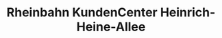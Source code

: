 ---
title: "Rheinbahn KundenCenter Heinrich-Heine-Allee"
url: /duesseldorf/rheinbahn-kundencenter-heinrich-heine-allee/
shop: Tickets
---